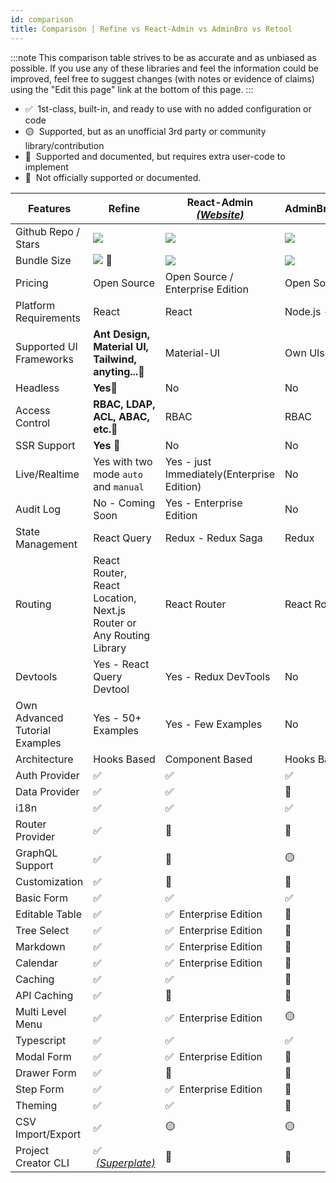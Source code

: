 ```yaml
---
id: comparison
title: Comparison | Refine vs React-Admin vs AdminBro vs Retool
---
```


:::note
This comparison table strives to be as accurate and as unbiased as possible. If you use any of these libraries and feel the information could be improved, feel free to suggest changes (with notes or evidence of claims) using the "Edit this page" link at the bottom of this page.
:::

-   ✅ &nbsp;1st-class, built-in, and ready to use with no added configuration or code
-   🟡 &nbsp;Supported, but as an unofficial 3rd party or community library/contribution
-   🔶 &nbsp;Supported and documented, but requires extra user-code to implement
-   🛑 &nbsp;Not officially supported or documented.

| Features                       | Refine                                                              | React-Admin [_(Website)_][react-admin]     | AdminBro[_(Website)_][adminjs]   | Retool[_(Website)_][retool]     |
| ------------------------------ | ------------------------------------------------------------------- | ------------------------------------------ | -------------------------------- | ------------------------------- |
| Github Repo / Stars            | [![][stars-refine]][gh-refine]                                      | [![][stars-react-admin]][gh-react-admin]   | [![][stars-adminjs]][gh-adminjs] | -                               |
| Bundle Size                    | [![][bp-refine]][bpl-refine] 🚀                                         | [![][bp-react-admin]][bpl-react-admin]     | [![][bp-adminjs]][bpl-adminjs]   | -                               |
| Pricing                        | Open Source                                                         | Open Source / Enterprise Edition           | Open Source                      | [_Pricing_][retool-pricing]     |
| Platform Requirements          | React                                                               | React                                      | Node.js - React                  | Cloud / Self-hosted             |
| Supported UI Frameworks        | **Ant Design, Material UI, Tailwind, anyting...**🚀                  | Material-UI                                | Own UIs                          | Own UIs                         |
| Headless                       | **Yes**🚀                                                           | No                                         | No                               | No                              |
| Access Control                 | **RBAC, LDAP, ACL, ABAC, etc.**🚀                                    | RBAC                                       | RBAC                             | RBAC                            |
| SSR Support                    | **Yes** 🚀                                                           | No                                         | No                               | No                              |
| Live/Realtime                  | Yes with two mode `auto` and `manual`                               | Yes - just Immediately(Enterprise Edition) | No                               | No                              |
| Audit Log                      | No - Coming Soon                                                    | Yes - Enterprise Edition                   | No                               | Yes                             |
| State Management               | React Query                                                         | Redux - Redux Saga                         | Redux                            | -                               |
| Routing                        | React Router, React Location, Next.js Router or Any Routing Library | React Router                               | React Router                     | -                               |
| Devtools                       | Yes - React Query Devtool                                           | Yes - Redux DevTools                       | No                               | No                              |
| Own Advanced Tutorial Examples | Yes - 50+ Examples                                                  | Yes - Few Examples                         | No                               | No                              |
| Architecture                   | Hooks Based                                                         | Component Based                            | Hooks Based                      | -                               |
| Auth Provider                  | ✅                                                                   | ✅                                          | ✅                                | ✅                               |
| Data Provider                  | ✅                                                                   | ✅                                          | 🔶                                | ✅                               |
| i18n                           | ✅                                                                   | ✅                                          | ✅                                | -                               |
| Router Provider                | ✅                                                                   | 🛑                                          | 🛑                                | -                               |
| GraphQL Support                | ✅                                                                   | 🔶                                          | 🟡                                | ✅                               |
| Customization                  | ✅                                                                   | 🔶                                          | 🔶                                | 🛑                               |
| Basic Form                     | ✅                                                                   | ✅                                          | ✅                                | ✅                               |
| Editable Table                 | ✅                                                                   | ✅ &nbsp;Enterprise Edition                 | 🛑                                | ✅                               |
| Tree Select                    | ✅                                                                   | ✅ &nbsp;Enterprise Edition                 | 🛑                                | 🛑                               |
| Markdown                       | ✅                                                                   | ✅ &nbsp;Enterprise Edition                 | 🛑                                | ✅                               |
| Calendar                       | ✅                                                                   | ✅ &nbsp;Enterprise Edition                 | 🛑                                | ✅                               |
| Caching                        | ✅                                                                   | ✅                                          | 🛑                                | 🛑                               |
| API Caching                    | ✅                                                                   | 🛑                                          | 🛑                                | 🛑                               |
| Multi Level Menu               | ✅                                                                   | ✅ &nbsp;Enterprise Edition                 | 🟡                                | ✅                               |
| Typescript                     | ✅                                                                   | ✅                                          | ✅                                | -                               |
| Modal Form                     | ✅                                                                   | ✅ &nbsp;Enterprise Edition                 | 🛑                                | ✅                               |
| Drawer Form                    | ✅                                                                   | 🔶                                          | 🛑                                | 🛑                               |
| Step Form                      | ✅                                                                   | ✅ &nbsp;Enterprise Edition                 | 🛑                                | 🛑                               |
| Theming                        | ✅                                                                   | ✅                                          | 🔶                                | ✅                               |
| CSV Import/Export              | ✅                                                                   | 🟡                                          | 🟡                                | ✅                               |
| Project Creator CLI            | ✅ &nbsp;[_(Superplate)_][pankod-superplate]                         | 🛑                                          | 🛑                                | 🛑                               |

<!-- -->

[stars-refine]: https://img.shields.io/github/stars/pankod/refine?label=%F0%9F%8C%9F
[gh-refine]: https://github.com/pankod/refine
[bpl-refine]: https://bundlephobia.com/result?p=@pankod/refine-core
[bp-refine]: https://badgen.net/bundlephobia/minzip/@pankod/refine-core?label=💾
[pankod-superplate]: https://pankod.github.io/superplate/

<!-- -->

<!-- -->

[react-admin]: https://marmelab.com/react-admin/
[react-enterprise]: https://marmelab.com/ra-enterprise/
[stars-react-admin]: https://img.shields.io/github/stars/marmelab/react-admin?label=%F0%9F%8C%9F
[gh-react-admin]: https://github.com/marmelab/react-admin
[bpl-react-admin]: https://bundlephobia.com/result?p=react-admin
[bp-react-admin]: https://badgen.net/bundlephobia/minzip/react-admin?label=💾

<!-- -->

<!-- -->

[adminjs]: https://adminbro.com/index.html
[stars-adminjs]: https://img.shields.io/github/stars/SoftwareBrothers/adminjs?label=%F0%9F%8C%9F
[gh-adminjs]: https://github.com/SoftwareBrothers/adminjs
[bpl-adminjs]: https://bundlephobia.com/result?p=admin-bro
[bp-adminjs]: https://badgen.net/bundlephobia/minzip/admin-bro?label=💾

<!-- -->

<!-- -->

[retool]: https://retool.com/
[retool-pricing]: https://retool.com/pricing/

<!-- -->

